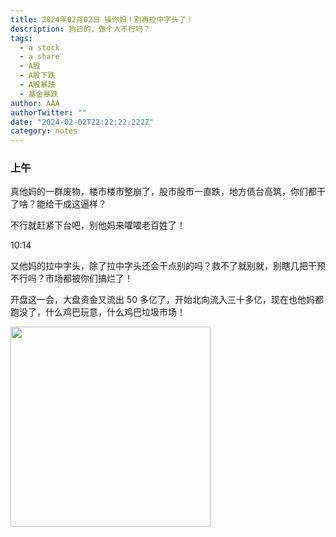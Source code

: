 ```yaml
---
title: 2024年02月02日 操你妈！别再拉中字头了！
description: 狗日的，做个人不行吗？
tags:
  - a stock
  - a share
  - A股
  - A股下跌
  - A股暴跌
  - 基金暴跌
author: AAA
authorTwitter: ""
date: "2024-02-02T22:22:22.222Z"
category: notes
---
```


### 上午

真他妈的一群废物，楼市楼市整崩了，股市股市一直跌，地方债台高筑，你们都干了啥？能给干成这逼样？

不行就赶紧下台吧，别他妈来嚯嚯老百姓了！

10:14

又他妈的拉中字头，除了拉中字头还会干点别的吗？救不了就别就，别瞎几把干预不行吗？市场都被你们搞烂了！

开盘这一会，大盘资金又流出 50 多亿了，开始北向流入三十多亿，现在也他妈都跑没了，什么鸡巴玩意，什么鸡巴垃圾市场！

<img src="/images/uploads/2024-02/20240202-zs-global-10.14.png" width="320">

